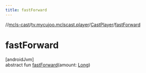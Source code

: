 ```yaml
---
title: fastForward
---
```

//[mcls-cast](../../../index.html)/[tv.mycujoo.mclscast.player](../index.html)/[CastPlayer](index.html)/[fastForward](fast-forward.html)



# fastForward



[androidJvm]\
abstract fun [fastForward](fast-forward.html)(amount: [Long](https://kotlinlang.org/api/latest/jvm/stdlib/kotlin/-long/index.html))




